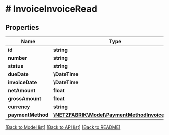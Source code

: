 # # InvoiceInvoiceRead

## Properties

Name | Type | Description | Notes
------------ | ------------- | ------------- | -------------
**id** | **string** |  | [optional]
**number** | **string** |  | [optional]
**status** | **string** |  | [optional]
**dueDate** | **\DateTime** |  | [optional]
**invoiceDate** | **\DateTime** |  | [optional]
**netAmount** | **float** |  | [optional]
**grossAmount** | **float** |  | [optional]
**currency** | **string** |  | [optional]
**paymentMethod** | [**\NETZFABRIK\Model\PaymentMethodInvoiceRead**](PaymentMethodInvoiceRead.md) |  | [optional]

[[Back to Model list]](../../README.md#models) [[Back to API list]](../../README.md#endpoints) [[Back to README]](../../README.md)
